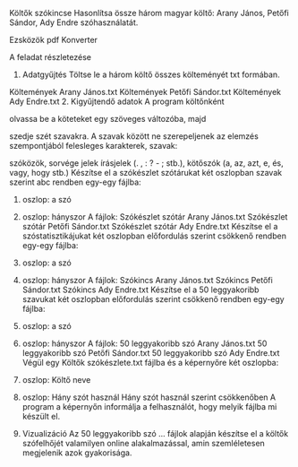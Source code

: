 Költők szókincse
Hasonlítsa össze három magyar költő: Arany János, Petőfi Sándor, Ady Endre szóhasználatát.

Ezsközök
pdf Konverter


A feladat részletezése
1. Adatgyűjtés
Töltse le a három költő összes költeményét txt formában.

Költemények Arany János.txt
Költemények Petőfi Sándor.txt
Költemények Ady Endre.txt
2. Kigyűjtendő adatok
A program költőnként

olvassa be a köteteket egy szöveges változóba, majd

szedje szét szavakra. A szavak között ne szerepeljenek az elemzés szempontjából felesleges karakterek, szavak:

szóközök, sorvége jelek
írásjelek (. , : ? - ; stb.),
kötőszók (a, az, azt, e, és, vagy, hogy stb.)
Készítse el a szókészlet szótárukat két oszlopban szavak szerint abc rendben egy-egy fájlba:

1. oszlop: a szó
2. oszlop: hányszor
A fájlok:
Szókészlet szótár Arany János.txt
Szókészlet szótár Petőfi Sándor.txt
Szókészlet szótár Ady Endre.txt
Készítse el a szóstatisztikájukat két oszlopban előfordulás szerint csökkenő rendben egy-egy fájlba:

1. oszlop: a szó
2. oszlop: hányszor
A fájlok:
Szókincs Arany János.txt
Szókincs Petőfi Sándor.txt
Szókincs Ady Endre.txt
Készítse el a 50 leggyakoribb szavukat két oszlopban előfordulás szerint csökkenő rendben egy-egy fájlba:

1. oszlop: a szó
2. oszlop: hányszor
A fájlok:
50 leggyakoribb szó Arany János.txt
50 leggyakoribb szó Petőfi Sándor.txt
50 leggyakoribb szó Ady Endre.txt
Végül egy Költők szókészlete.txt fájlba és a képernyőre két oszlopba:

1. oszlop: Költő neve
2. oszlop: Hány szót használ
Hány szót használ szerint csökkenőben
A program a képernyőn informálja a felhasználót, hogy melyik fájlba mi készült el.

3. Vizualizáció
Az 50 leggyakoribb szó ... fájlok alapján készítse el a költők szófelhőjét valamilyen online alakalmazással, amin szemléletesen megjelenik azok gyakorisága.